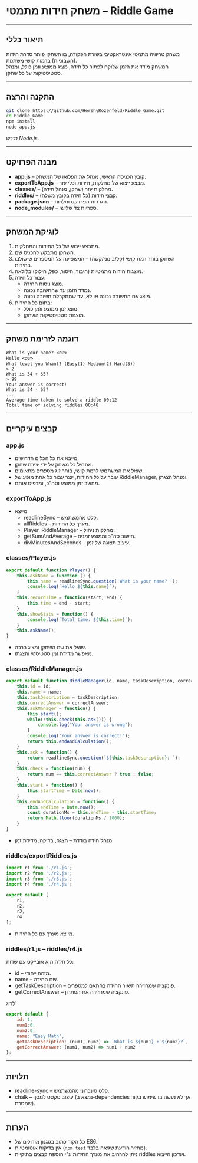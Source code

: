<p align="right">

# משחק חידות מתמטי – Riddle Game

---

## תיאור כללי

משחק טריוויה מתמטי אינטראקטיבי בשורת הפקודה, בו השחקן פותר סדרת חידות (חשבוניות) ברמות קושי משתנות.  
המשחק מודד את הזמן שלוקח לפתור כל חידה, מציג ממוצע וזמן כולל, ומנהל סטטיסטיקות על כל שחקן.

---

## התקנה והרצה

```bash
git clone https://github.com/HershyRozenfeld/Riddle_Game.git
cd Riddle_Game
npm install
node app.js
```

*נדרש Node.js.*

---

## מבנה הפרויקט

- **app.js** – קובץ הכניסה הראשי, מנהל את הפלואו של המשחק.
- **exportToApp.js** – מבצע ייצוא של מחלקות, חידות וכלי עזר.
- **classes/** – מחלקות עזר (שחקן, מנהל חידה).
- **riddles/** – קבצי חידות (כל חידה בקובץ משלה).
- **package.json** – הגדרות הפרויקט ותלויות.
- **node_modules/** – ספריות צד שלישי.

---

## לוגיקת המשחק

1. מתבצע ייבוא של כל החידות והמחלקות.
2. השחקן מתבקש להכניס שם.
3. השחקן בוחר רמת קושי (קל/בינוני/קשה) – המשפיעה על המספרים שישולבו בחידות.
4. מוצגות חידות מתמטיות (חיבור, חיסור, כפל, חילוק) בלולאה.
5. עבור כל חידה:
    - מוצג ניסוח החידה.
    - נמדד הזמן עד שהתשובה נכונה.
    - מוצג אם התשובה נכונה או לא, עד שמתקבלת תשובה נכונה.
6. בתום כל החידות:
    - מוצג זמן ממוצע וזמן כולל.
    - מוצגות סטטיסטיקות השחקן.

---

## דוגמה לזרימת משחק

```
What is your name? <שם>
Hello <שם>
What level you Whant? (Easy(1) Medium(2) Hard(3))
> 2
What is 34 + 65? 
> 99
Your answer is correct!
What is 34 - 65? 
...
Average time taken to solve a riddle 00:12
Total time of solving riddles 00:48
```

---

## קבצים עיקריים

### app.js

- מייבא את כל הכלים הדרושים.
- מתחיל כל משחק על ידי יצירת שחקן.
- שואל את המשתמש לרמת קושי, בוחר זוג מספרים מתאימים.
- עובר על כל החידות, יוצר עבור כל אחת מופע של RiddleManager, ומנהל הצגתן.
- מחשב זמן ממוצע וסה"כ, ומדפיס אותם.

### exportToApp.js

- מייצא:
    - readlineSync – קלט מהמשתמש.
    - allRiddles – מערך כל החידות.
    - Player, RiddleManager – מחלקות ניהול.
    - getSumAndAverage – חישוב סה"כ וממוצע זמנים.
    - divMinutesAndSeconds – עיצוב תצוגה של זמן.

### classes/Player.js

```js
export default function Player() {
    this.askName = function () {
        this.name = readlineSync.question('What is your name? ');
        console.log(`Hello ${this.name}`);
    }
    this.recordTime = function(start, end) {
        this.time = end - start;
    }
    this.showStats = function() {
        console.log(`Total time: ${this.time}`);
    }
    this.askName();
}
```
- שואל את שם השחקן ומציג ברכה.
- מאפשר מדידת זמן סטטיסטי והצגתו.

### classes/RiddleManager.js

```js
export default function RiddleManager(id, name, taskDescription, correctAnswer) {
    this.id = id;
    this.name = name;
    this.taskDescription = taskDescription;
    this.correctAnswer = correctAnswer;
    this.askManager = function() {
        this.start();
        while(!this.check(this.ask())) {
            console.log("Your answer is wrong");
        }
        console.log("Your answer is correct!");
        return this.endAndCalculation();
    }
    this.ask = function() {
        return readlineSync.question(`${this.taskDescription}: `);
    }
    this.check = function(num) {
        return num == this.correctAnswer ? true : false;
    }
    this.start = function() {
        this.startTime = Date.now();
    }
    this.endAndCalculation = function() {
        this.endTime = Date.now();
        const durationMs = this.endTime - this.startTime;
        return Math.floor(durationMs / 1000);
    }
}
```
- מנהל חידה בודדת – הצגה, בדיקה, מדידת זמן.

### riddles/exportRiddles.js

```js
import r1 from './r1.js';
import r2 from './r2.js';
import r3 from './r3.js';
import r4 from './r4.js';

export default [
    r1,
    r2,
    r3,
    r4
];
```
- מייצא מערך עם כל החידות.

### riddles/r1.js – riddles/r4.js

כל חידה היא אובייקט עם שדות:
- id – מזהה ייחודי.
- name – שם החידה.
- getTaskDescription – פונקציה שמחזירה תיאור החידה בהתאם למספרים.
- getCorrectAnswer – פונקציה שמחזירה את הפתרון.

לדוג'
```js
export default {
    id: 1,
    num1:0,
    num2:0,
    name: "Easy Math",
    getTaskDescription: (num1, num2) => `What is ${num1} + ${num2}?`,
    getCorrectAnswer: (num1, num2) => num1 + num2
};
```
---

## תלויות

- readline-sync – קלט סינכרוני מהמשתמש.
- chalk – עיצוב טקסט למסך (נמצא ב-dependencies אך לא נעשה בו שימוש בקוד שמסרת).

---

## הערות

- כל הקוד כתוב בסגנון מודולים של ES6.
- אין בדיקות אוטומטיות (`npm test` מחזיר הודעת שגיאה בלבד).
- ניתן להרחיב את מערך החידות ע"י הוספת קבצים בתיקיית riddles ועדכון הייצוא.

</p>
